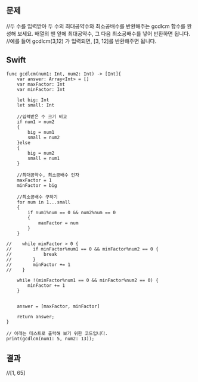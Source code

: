 ## 문제
//두 수를 입력받아 두 수의 최대공약수와 최소공배수를 반환해주는 gcdlcm 함수를 완성해 보세요. 배열의 맨 앞에 최대공약수, 그 다음 최소공배수를 넣어 반환하면 됩니다.   
//예를 들어 gcdlcm(3,12) 가 입력되면, [3, 12]를 반환해주면 됩니다.

## Swift
```
func gcdlcm(num1: Int, num2: Int) -> [Int]{
    var answer: Array<Int> = []
    var maxFactor: Int
    var minFactor: Int
    
    let big: Int
    let small: Int
    
    //입력받은 수 크기 비교
    if num1 > num2
    {
        big = num1
        small = num2
    }else
    {
        big = num2
        small = num1
    }
    
    //최대공약수, 최소공배수 인자
    maxFactor = 1
    minFactor = big
    
    //최소공배수 구하기
    for num in 1...small
    {
        if num1%num == 0 && num2%num == 0
        {
            maxFactor = num
        }
    }
    
//    while minFactor > 0 {
//        if minFactor%num1 == 0 && minFactor%num2 == 0 {
//            break
//        }
//        minFactor += 1
//    }

    while !(minFactor%num1 == 0 && minFactor%num2 == 0) {
        minFactor += 1
    }

    
    answer = [maxFactor, minFactor]
    
    return answer;
}

// 아래는 테스트로 출력해 보기 위한 코드입니다.
print(gcdlcm(num1: 5, num2: 13));
```

## 결과
//[1, 65]
